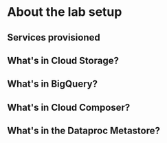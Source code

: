 # About the lab setup


## Services provisioned



## What's in Cloud Storage?




## What's in BigQuery?




## What's in Cloud Composer?





## What's in the Dataproc Metastore?
